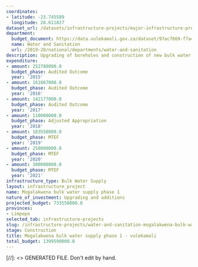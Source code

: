 ```yaml
---
coordinates:
- latitude: -23.745589
  longitude: 28.611827
dataset_url: /datasets/infrastructure-projects/major-infrastructure-projects-by-national-departments
department:
  budget_document: https://data.vulekamali.gov.za/dataset/97ac7669-f7a4-40b6-a5bf-7843666fe0b5/resource/10d89fd3-0c5e-44b4-8b90-bb328c73586f/download/vote-36-water-and-sanitation.pdf
  name: Water and Sanitation
  url: /2019-20/national/departments/water-and-sanitation
description: Upgrading of boreholes and construction of new bulk water scheme
expenditure:
- amount: 252788000.0
  budget_phase: Audited Outcome
  year: '2015'
- amount: 161067000.0
  budget_phase: Audited Outcome
  year: '2016'
- amount: 142177000.0
  budget_phase: Audited Outcome
  year: '2017'
- amount: 110000000.0
  budget_phase: Adjusted Appropriation
  year: '2018'
- amount: 183558000.0
  budget_phase: MTEF
  year: '2019'
- amount: 250000000.0
  budget_phase: MTEF
  year: '2020'
- amount: 300000000.0
  budget_phase: MTEF
  year: '2021'
infrastructure_type: Bulk Water Supply
layout: infrastructure_project
name: Mogalakwena bulk water supply phase 1
nature_of_investment: Upgrading and additions
projected_budget: 733558000.0
provinces:
- Limpopo
selected_tab: infrastructure-projects
slug: /infrastructure-projects/water-and-sanitation-mogalakwena-bulk-water-supply-phase-1
stage: Construction
title: Mogalakwena bulk water supply phase 1 - vulekamali
total_budget: 1399590000.0
---
```

[//]: <> GENERATED FILE. Don't edit by hand.